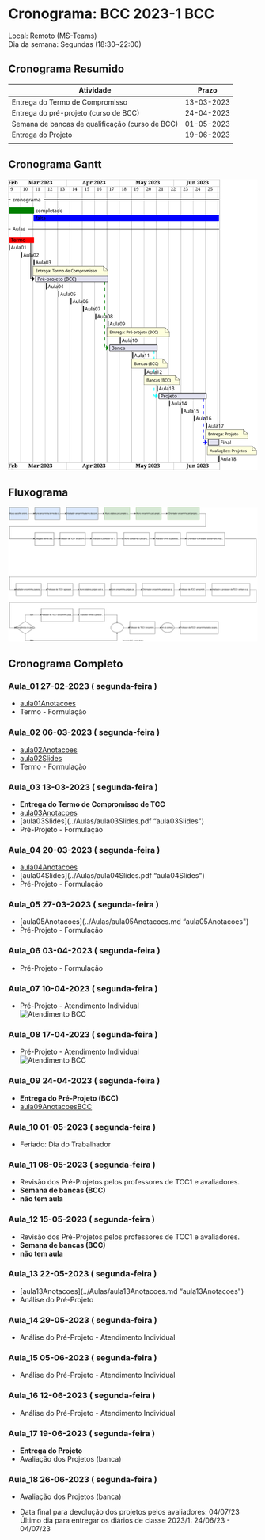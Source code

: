 # Cronograma: BCC  2023-1 BCC  
  
Local:  Remoto (MS-Teams)  
Dia da semana:  Segundas (18:30\~22:00)  
  
<!-- [ ] Aviso: Inicio das aulas <> -->  
  
## Cronograma Resumido  
  
| Atividade | Prazo |  
|--- | ---- |  
| Entrega do Termo de Compromisso |  13-03-2023  |  
| Entrega do pré-projeto (curso de BCC) |  24-04-2023  |  
| Semana de bancas de qualificação (curso de BCC) |  01-05-2023  |  
| Entrega do Projeto |  19-06-2023  |  
|  |  |  
  
## Cronograma Gantt  
  
![Cronograma Gantt](../svg/Cronogramas/cronograma_BCC.svg "Cronograma Gantt")  
  
## Fluxograma  
  
![Fluxograma](cronogramaFluxograma.drawio.svg "fluxograma")  
  
## Cronograma Completo  
  
### Aula_01 27-02-2023  ( segunda-feira )  
  
- [aula01Anotacoes](../Aulas/aula01Anotacoes.md "aula01Anotacoes")  
- Termo - Formulação  
  
### Aula_02 06-03-2023  ( segunda-feira )  
  
<!-- \[AVISO] Termo atraso https://github.com/dalton-reis/disciplinaTCC1Privado/projects/1#card-67011391 -->  
- [aula02Anotacoes](../Aulas/aula02Anotacoes.md "aula02Anotacoes")  
- [aula02Slides](../Aulas/aula02Slides.pdf "aula02Slides")  
- Termo - Formulação  
  
### Aula_03 13-03-2023  ( segunda-feira )  
  
- **Entrega do Termo de Compromisso de TCC**  
- [aula03Anotacoes](../Aulas/aula03Anotacoes.md "aula03Anotacoes")  
- [aula03Slides](../Aulas/aula03Slides.pdf “aula03Slides")  
- Pré-Projeto - Formulação  
  
### Aula_04 20-03-2023  ( segunda-feira )  
  
<!-- \[AVISO] Orientadores https://github.com/dalton-reis/disciplinaTCC1Privado/projects/1#card-67524750 -->  
- [aula04Anotacoes](../Aulas/aula04Anotacoes.md "aula04Anotacoes")  
- [aula04Slides](../Aulas/aula04Slides.pdf “aula04Slides")  
- Pré-Projeto - Formulação  
  
### Aula_05 27-03-2023  ( segunda-feira )  
  
<!-- \[AVISO] banca BCC https://github.com/dalton-reis/disciplinaTCC1Privado/projects/1#card-67445813 -->  
- [aula05Anotacoes](../Aulas/aula05Anotacoes.md “aula05Anotacoes")  
- Pré-Projeto - Formulação  
  
### Aula_06 03-04-2023  ( segunda-feira )  
  
- Pré-Projeto - Formulação  
  
### Aula_07 10-04-2023  ( segunda-feira )  
  
<!-- \[AVISO] Atendimento BCC: https://github.com/dalton-reis/disciplinaTCC1Privado/projects/1#card-85660899 -->  
- Pré-Projeto - Atendimento Individual  
![Atendimento BCC](../Cronogramas/AtendimentoBCC_A.png "Atendimento BCC")  
  
### Aula_08 17-04-2023  ( segunda-feira )  
  
- Pré-Projeto - Atendimento Individual  
![Atendimento BCC](../Cronogramas/AtendimentoBCC_B.png "Atendimento BCC")  
  
### Aula_09 24-04-2023  ( segunda-feira )  
  
- **Entrega do Pré-Projeto (BCC)**  
- [aula09AnotacoesBCC](../Aulas/aula09AnotacoesBCC.md "aula09AnotacoesBCC")  
  
### Aula_10 01-05-2023  ( segunda-feira )  
  
- Feriado: Dia do Trabalhador  
  
### Aula_11 08-05-2023  ( segunda-feira )  
  
<!-- \[ ] Revisão dos Pré-Projetos: https://github.com/dalton-reis/disciplinaTCC1Privado/projects/1#card-86157761 -->  
- Revisão dos Pré-Projetos pelos professores de TCC1 e avaliadores.  
- **Semana de bancas (BCC)**  
- **não tem aula**  
  
### Aula_12 15-05-2023  ( segunda-feira )  
  
- Revisão dos Pré-Projetos pelos professores de TCC1 e avaliadores.  
- **Semana de bancas (BCC)**  
- **não tem aula**  
  
### Aula_13 22-05-2023  ( segunda-feira )  
  
- [aula13Anotacoes](../Aulas/aula13Anotacoes.md “aula13Anotacoes")  
- Análise do Pré-Projeto  
  
### Aula_14 29-05-2023  ( segunda-feira )  
  
- Análise do Pré-Projeto - Atendimento Individual  
  
### Aula_15 05-06-2023  ( segunda-feira )  
  
- Análise do Pré-Projeto - Atendimento Individual  
  
### Aula_16 12-06-2023  ( segunda-feira )  
  
- Análise do Pré-Projeto - Atendimento Individual  
  
### Aula_17 19-06-2023  ( segunda-feira )  
  
- **Entrega do Projeto**  
- Avaliação dos Projetos (banca)  
  
### Aula_18 26-06-2023  ( segunda-feira )  
  
- Avaliação dos Projetos (banca)  
  
<!-- [ ] Aviso: DION: fechar notas <> -->  
- Data final para devolução dos projetos pelos avaliadores:  04/07/23  
Último dia para entregar os diários de classe 2023/1: 24/06/23 - 04/07/23  